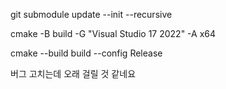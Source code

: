 git submodule update --init --recursive

cmake -B build -G "Visual Studio 17 2022" -A x64

cmake --build build --config Release

버그 고치는데 오래 걸릴 것 같네요
